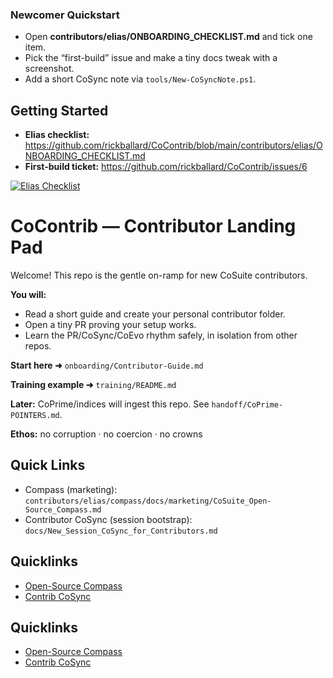 <!-- QUICKSTART -->
### Newcomer Quickstart
- Open **contributors/elias/ONBOARDING_CHECKLIST.md** and tick one item.
- Pick the “first-build” issue and make a tiny docs tweak with a screenshot.
- Add a short CoSync note via `tools/New-CoSyncNote.ps1`.

<!-- GETTING-STARTED -->
## Getting Started

- **Elias checklist:** https://github.com/rickballard/CoContrib/blob/main/contributors/elias/ONBOARDING_CHECKLIST.md
- **First-build ticket:** https://github.com/rickballard/CoContrib/issues/6

[![Elias Checklist](https://img.shields.io/badge/Elias-Checklist-blue)](https://github.com/rickballard/CoContrib/blob/main/contributors/elias/ONBOARDING_CHECKLIST.md)

# CoContrib — Contributor Landing Pad

Welcome! This repo is the gentle on-ramp for new CoSuite contributors.

**You will:**
- Read a short guide and create your personal contributor folder.
- Open a tiny PR proving your setup works.
- Learn the PR/CoSync/CoEvo rhythm safely, in isolation from other repos.

**Start here ➜** `onboarding/Contributor-Guide.md`

**Training example ➜** `training/README.md`

**Later:** CoPrime/indices will ingest this repo. See `handoff/CoPrime-POINTERS.md`.

**Ethos:** no corruption · no coercion · no crowns



## Quick Links
- Compass (marketing): `contributors/elias/compass/docs/marketing/CoSuite_Open-Source_Compass.md`
- Contributor CoSync (session bootstrap): `docs/New_Session_CoSync_for_Contributors.md`





<!-- XREF
{"title":"CoContrib index","type":"index","repo":"CoContrib","tags":["onboarding","compass"],"depends_on":[".github/workflows/bpoe-here-strings.yml",".github/workflows/bpoe-asset-xref.yml"],"see_also":["docs/CONTRIBUTING.md"]}
XREF -->



## Quicklinks

- [Open-Source Compass](/contributors/elias/compass/docs/marketing/CoSuite_Open-Source_Compass.md)
- [Contrib CoSync](/docs/New_Session_CoSync_for_Contributors.md)


<!-- QUICKLINKS:START -->
## Quicklinks
- [Open-Source Compass](/contributors/elias/compass/docs/marketing/CoSuite_Open-Source_Compass.md)
- [Contrib CoSync](/docs/New_Session_CoSync_for_Contributors.md)
<!-- QUICKLINKS:END -->


